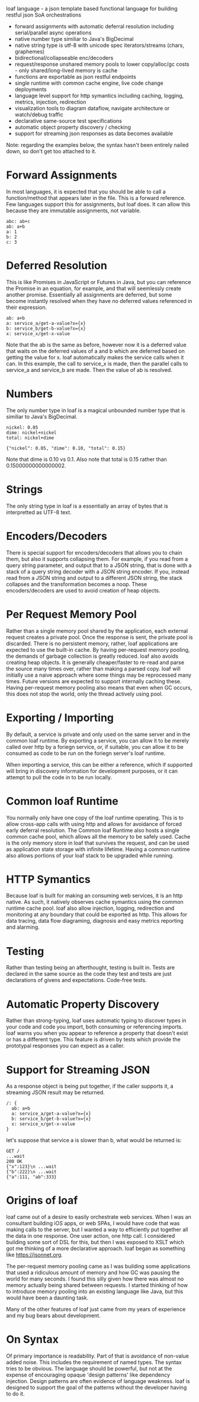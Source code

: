 loaf language - a json template based functional language for building restful json SoA orchestrations
  - forward assignments with automatic deferral resolution including serial/parallel async operations
  - native number type similiar to Java's BigDecimal
  - native string type is utf-8 with unicode spec iterators/streams (chars, graphemes)
  - bidirectional/collapseable enc/decoders
  - request/response unshared memory pools to lower copy/alloc/gc costs - only shared/long-lived memory is cache
  - functions are exportable as json restful endpoints
  - single runtime with common cache engine, live code change deployments
  - language level support for http symantics including caching, logging, metrics, injection, redirection
  - visualization tools to diagram dataflow, navigate architecture or watch/debug traffic
  - declarative same-source test specifications
  - automatic object property discovery / checking
  - support for streaming json responses as data becomes available

Note: regarding the examples below, the syntax hasn't been entirely nailed down, so don't get too attached to it.

# Forward Assignments
In most languages, it is expected that you should be able to call a function/method that appears later in the file. This is a forward reference. Few languages support this for assignments, but loaf does. It can allow this because they are immutable assignments, not variable.

    abc: ab+c
    ab: a+b
    a: 1
    b: 2
    c: 3
    
# Deferred Resolution
This is like Promises in JavaScript or Futures in Java, but you can reference the Promise in an equation, for example, and that will seemlessly create another promise. Essentially all assignments are deferred, but some become instantly resolved when they have no deferred values referenced in their expression.

    ab: a+b
    a: service_a/get-a-value?x={x}
    b: service_b/get-b-value?x={x}
    x: service_x/get-x-value

Note that the ab is the same as before, however now it is a deferred value that waits on the deferred values of a and b which are deferred based on getting the value for x. loaf automatically makes the service calls when it can. In this example, the call to service_x is made, then the parallel calls to service_a and service_b are made. Then the value of ab is resolved.

# Numbers
The only number type in loaf is a magical unbounded number type that is similiar to Java's BigDecimal.

    nickel: 0.05
    dime: nickel+nickel
    total: nickel+dime

    {"nickel": 0.05, "dime": 0.10, "total": 0.15}
    
Note that dime is 0.10 vs 0.1. Also note that total is 0.15 rather than 0.15000000000000002.

# Strings
The only string type in loaf is a essentially an array of bytes that is interpretted as UTF-8 text.

# Encoders/Decoders
There is special support for encoders/decoders that allows you to chain them, but also it supports collapsing them. For example, if you read from a query string parameter, and output that to a JSON string, that is done with a stack of a query string decoder with a JSON string encoder. If you, instead read from a JSON string and output to a different JSON string, the stack collapses and the transformation becomes a noop. These encoders/decoders are used to avoid creation of heap objects.

# Per Request Memory Pool
Rather than a single memory pool shared by the application, each external request creates a private pool. Once the response is sent, the private pool is discarded. There is no persistent memory, rather, loaf applications are expected to use the built-in cache. By having per-request memory pooling, the demands of garbage collection is greatly reduced. loaf also avoids creating heap objects. It is generally cheaper/faster to re-read and parse the source many times over, rather than making a parsed copy. loaf will initially use a naive approach where some things may be reprocessed many times. Future versions are expected to support internally caching these. Having per-request memory pooling also means that even when GC occurs, this does not stop the world, only the thread actively using pool.

# Exporting / Importing
By default, a service is private and only used on the same server and in the common loaf runtime. By exporting a service, you can allow it to be merely called over http by a foriegn service, or, if suitable, you can allow it to be consumed as code to be run on the foriegn server's loaf runtime.

When importing a service, this can be either a reference, which if supported will bring in discovery information for development purposes, or it can attempt to pull the code in to be run locally.

# Common loaf Runtime
You normally only have one copy of the loaf runtime operating. This is to allow cross-app calls with using http and allows for avoidance of forced early deferral resolution. The Common loaf Runtime also hosts a single common cache pool, which allows all the memory to be safely used. Cache is the only memory store in loaf that survives the request, and can be used as application state storage with infinite lifetime. Having a common runtime also allows portions of your loaf stack to be upgraded while running.

# HTTP Symantics
Because loaf is built for making an consuming web services, it is an http native. As such, it natively observes cache symantics using the common runtime cache pool. loaf also allow injection, logging, redirection and monitoring at any boundary that could be exported as http. This allows for data tracing, data flow diagraming, diagnosis and easy metrics reporting and alarming.

# Testing
Rather than testing being an afterthought, testing is built in. Tests are declared in the same source as the code they test and tests are just declarations of givens and expectations. Code-free tests.

# Automatic Property Discovery
Rather than strong-typing, loaf uses automatic typing to discover types in your code and code you import, both consuming or referencing imports. loaf warns you when you appear to reference a property that doesn't exist or has a different type. This feature is driven by tests which provide the prototypal responses you can expect as a caller.

# Support for Streaming JSON
As a response object is being put together, if the caller supports it, a streaming JSON result may be returned.

    /: {
      ab: a+b
      a: service_a/get-a-value?x={x}
      b: service_b/get-b-value?x={x}
      x: service_x/get-x-value
    }

let's suppose that service a is slower than b, what would be returned is:

    GET /
    ...wait
    200 OK
    {"x":123}\n ...wait
    {"b":222}\n ...wait
    {"a":111, "ab":333}

# Origins of loaf
loaf came out of a desire to easily orchestrate web services. When I was an consultant building iOS apps, or web SPAs, I would have code that was making calls to the server, but I wanted a way to efficiently put together all the data in one response. One user action, one http call. I considered building some sort of DSL for this, but then I was exposed to XSLT which got me thinking of a more declarative approach. loaf began as something like https://jsonnet.org.

The per-request memory pooling came as I was building some applications that used a ridiculous amount of memory and how GC was pausing the world for many seconds. I found this silly given how there was almost no memory actually being shared between requests. I started thinking of how to introduce memory pooling into an existing language like Java, but this would have been a daunting task.

Many of the other features of loaf just came from my years of experience and my bug bears about development.

# On Syntax
Of primary importance is readability. Part of that is avoidance of non-value added noise. This includes the requirement of named types. The syntax tries to be obvious. The language should be powerful, but not at the expense of encouraging opaque 'design patterns' like dependency injection. Design patterns are often evidence of language weakness. loaf is designed to support the goal of the patterns without the developer having to do it.
